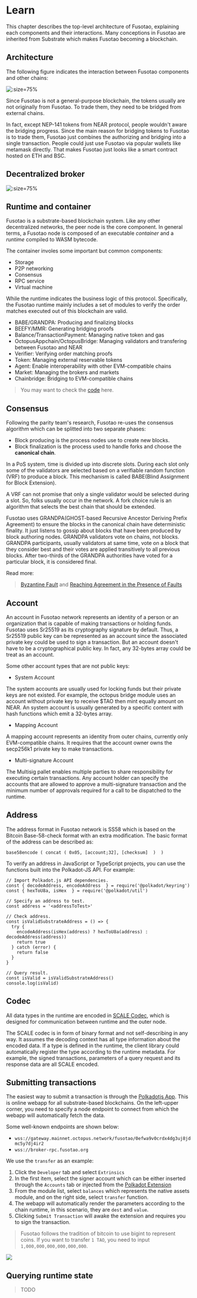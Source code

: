 # Learn

This chapter describes the top-level architecture of Fusotao, explaining each components and their interactions. Many conceptions in Fusotao are inherited from Substrate which makes Fusotao becoming a blockchain.

## Architecture

The following figure indicates the interaction between Fusotao components and other chains:

![](/overview.png ':size=75%')

Since Fusotao is not a general-purpose blockchain, the tokens usually are not originally from Fusotao. To trade them, they need to be bridged from external chains. 

In fact, except NEP-141 tokens from NEAR protocol, people wouldn't aware the bridging progress. Since the main reason for bridging tokens to Fusotao is to trade them, Fusotao just combines the authorizing and bridging into a single transaction. People could just use Fusotao via popular wallets like metamask directly. That makes Fusotao just looks like a smart contract hosted on ETH and BSC.

## Decentralized broker

![](/network.webp ':size=75%')

## Runtime and container

Fusotao is a substrate-based blockchain system. Like any other decentralized networks, the peer node is the core component. 
In general terms, a Fusotao node is composed of an executable *container* and a *runtime* compiled to WASM bytecode.

The container involes some important but common components:

- Storage
- P2P networking
- Consensus
- RPC service
- Virtual machine

While the runtime indicates the business logic of this protocol. Specifically, the Fusotao runtime mainly includes a set of modules to verify the order matches executed out of this blockchain are valid.

- BABE/GRANDPA: Producing and finalizing blocks
- BEEFY/MMR: Generating bridging proofs
- Balance/TransactionPayment: Managing native token and gas
- OctopusAppchain/OctopusBridge: Managing validators and transfering between Fusotao and NEAR
- Verifier: Verifying order matching proofs 
- Token: Managing external reservable tokens
- Agent: Enable interoperability with other EVM-compatible chains
- Market: Managing the brokers and markets
- Chainbridge: Bridging to EVM-compatible chains

> You may want to check the [code](https://github.com/uinb/fusotao) here.

## Consensus

Following the parity team's research, Fusotao re-uses the consensus algorithm which can be splitted into two separate phases:

- Block producing is the process nodes use to create new blocks.
- Block finalization is the process used to handle forks and choose the **canonical chain**.

In a PoS system, time is divided up into discrete slots. During each slot only some of the validators are selected based on a verifiable random function (VRF) to produce a block. This mechanism is called BABE(Blind Assignment for Block Extension).

A VRF can not promise that only a single validator would be selected during a slot. So, folks usually occur in the network.
A fork choice rule is an algorithm that selects the best chain that should be extended. 

Fusotao uses GRANDPA(GHOST-based Recursive Ancestor Deriving Prefix Agreement) to ensure the blocks in the canonical chain have deterministic finality. It just listens to gossip about blocks that have been produced by block authoring nodes. GRANDPA validators vote on chains, not blocks.
GRANDPA participants, usually validators at same time, vote on a block that they consider best and their votes are applied transitively to all previous blocks. After two-thirds of the GRANDPA authorities have voted for a particular block, it is considered final.

Read more: 

> [Byzantine Fault](https://en.wikipedia.org/wiki/Byzantine_fault) and  [Reaching Agreement in the Presence of Faults](https://lamport.azurewebsites.net/pubs/reaching.pdf)

## Account

An account in Fusotao network represents an identity of a person or an organization that is capable of making transactions or holding funds. 
Fusotao uses Sr25519 as its cryptography signature by default. Thus, a Sr25519 public key can be represented as an account since the associated private key could be used to sign a transaction. 
But an account doesn't have to be a cryptographical public key. In fact, any 32-bytes array could be treat as an account.

Some other account types that are not public keys:

- System Account

The system accounts are usually used for locking funds but their private keys are not existed. For example, the octopus bridge module uses an account without private key to receive $TAO then mint equally amount on NEAR. An system account is usually generated by a specific content with hash functions which emit a 32-bytes array.

- Mapping Account

A mapping account represents an identity from outer chains, currently only EVM-compatible chains. It requires that the account owner owns the secp256k1 private key to make transactions.

- Multi-signature Account

The Multisig pallet enables multiple parties to share responsibility for executing certain transactions. Any account holder can specify the accounts that are allowed to approve a multi-signature transaction and the minimum number of approvals required for a call to be dispatched to the runtime.

## Address

The address format in Fusotao network is SS58 which is based on the Bitcoin Base-58-check format with an extra modification.
The basic format of the address can be described as:

```
base58encode ( concat ( 0x05, [account;32], [checksum]  )  )
```

To verify an address in JavaScript or TypeScript projects, you can use the functions built into the Polkadot-JS API. For example:

```
// Import Polkadot.js API dependencies.
const { decodeAddress, encodeAddress  } = require('@polkadot/keyring')
const { hexToU8a, isHex  } = require('@polkadot/util')

// Specify an address to test.
const address = '<addressToTest>'

// Check address.
const isValidSubstrateAddress = () => {
  try {
    encodeAddress(isHex(address) ? hexToU8a(address) : decodeAddress(address))
    return true
  } catch (error) {
    return false
  }
}

// Query result.
const isValid = isValidSubstrateAddress()
console.log(isValid)
```

## Codec 

All data types in the runtime are encoded in [SCALE Codec](https://github.com/paritytech/parity-scale-codec), which is designed for communication between runtime and the outer node.

The SCALE codec is in form of binary format and not self-describing in any way. It assumes the decoding context has all type information about the encoded data. If a type is defined in the runtime, the client library could automatically register the type according to the runtime metadata.
For example, the signed transactions, parameters of a query request and its response data are all SCALE encoded. 

## Submitting transactions

The easiest way to submit a transaction is through the [Polkadotjs App](https://polkadot.js.org/apps). This is online webapp for all substrate-based blockchains. On the left-upper corner, you need to specify a node endpoint to connect from which the webapp will automatically fetch the data.

Some well-known endpoints are shown below:

- `wss://gateway.mainnet.octopus.network/fusotao/0efwa9v0crdx4dg3uj8jdmc5y7dj4ir2`
- `wss://broker-rpc.fusotao.org`

We use the `transfer` as an example:

1. Click the `Developer` tab and select `Extrinsics`
2. In the first item, select the signer account which can be either inserted through the `Accounts` tab or injected from the [Polkadot Extension](https://polkadot.js.org/extension/)
3. From the module list, select `balances` which represents the native assets module, and on the right side, select `transfer` function.
4. The webapp will automatically render the parameters according to the chain runtime, in this scenario, they are `dest` and `value`. 
5. Clicking `Submit Transaction` will awake the extension and requires you to sign the transaction.

> Fusotao follows the tradition of bitcoin to use bigint to represent coins. If you want to transfer `1 TAO`, you need to input `1,000,000,000,000,000,000`.

![](/submit-trans.png)

## Querying runtime state

> TODO

